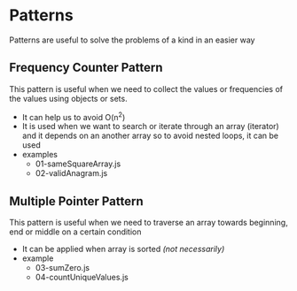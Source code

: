 # Patterns

Patterns are useful to solve the problems of a kind in an easier way

## Frequency Counter Pattern

This pattern is useful when we need to collect the values or frequencies of the values using objects or sets.

- It can help us to avoid O(n<sup>2</sup>)
- It is used when we want to search or iterate through an array (iterator) and it depends on an another array so to avoid nested loops, it can be used
- examples
  - 01-sameSquareArray.js
  - 02-validAnagram.js


## Multiple Pointer Pattern

This pattern is useful when we need to traverse an array towards beginning, end or middle on a certain condition

- It can be applied when array is sorted _(not necessarily)_
- example
  - 03-sumZero.js
  - 04-countUniqueValues.js
